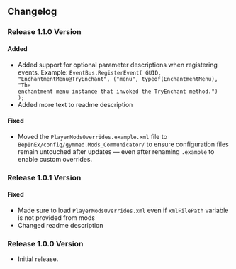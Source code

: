## Changelog

### Release 1.1.0 Version

#### Added

-   Added support for optional parameter descriptions when registering events.
Example: <code>EventBus.RegisterEvent(
    GUID,
    "EnchantmentMenu@TryEnchant",
    ("menu", typeof(EnchantmentMenu), "The enchantment menu instance that invoked the TryEnchant method.")
);</code>
-   Added more text to readme description

#### Fixed

-   Moved the `PlayerModsOverrides.example.xml` file to
    `BepInEx/config/gymmed.Mods_Communicator/` to ensure configuration files
    remain untouched after updates — even after renaming `.example` to enable
    custom overrides.

### Release 1.0.1 Version

#### Fixed

-   Made sure to load `PlayerModsOverrides.xml` even if `xmlFilePath` variable
    is not provided from mods
-   Changed readme description

### Release 1.0.0 Version

-   Initial release.
